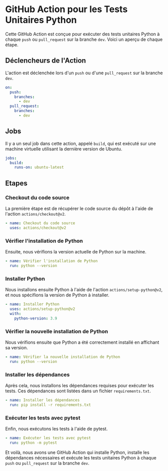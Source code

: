 # GitHub Action pour les Tests Unitaires Python

Cette GitHub Action est conçue pour exécuter des tests unitaires Python à chaque `push` ou `pull_request` sur la branche `dev`. Voici un aperçu de chaque étape.

## Déclencheurs de l'Action

L'action est déclenchée lors d'un `push` ou d'une `pull_request` sur la branche `dev`.

```yml
on:
  push:
    branches:
      - dev
  pull_request:
    branches:
      - dev 
```

## Jobs

Il y a un seul job dans cette action, appelé `build`, qui est exécuté sur une machine virtuelle utilisant la dernière version de Ubuntu.

```yml
jobs:
  build:
    runs-on: ubuntu-latest
```

## Etapes

### Checkout du code source

La première étape est de récupérer le code source du dépôt à l'aide de l'action `actions/checkout@v2`.

```yml
- name: Checkout du code source
  uses: actions/checkout@v2
```

### Vérifier l'installation de Python

Ensuite, nous vérifions la version actuelle de Python sur la machine.

```yml
- name: Vérifier l'installation de Python
  run: python --version
```

### Installer Python

Nous installons ensuite Python à l'aide de l'action `actions/setup-python@v2`, et nous spécifions la version de Python à installer.

```yml
- name: Installer Python
  uses: actions/setup-python@v2
  with:
    python-version: 3.9
```

### Vérifier la nouvelle installation de Python

Nous vérifions ensuite que Python a été correctement installé en affichant sa version.

```yml
- name: Vérifier la nouvelle installation de Python
  run: python --version
```

### Installer les dépendances

Après cela, nous installons les dépendances requises pour exécuter les tests. Ces dépendances sont listées dans un fichier `requirements.txt`.

```yml
- name: Installer les dépendances
  run: pip install -r requirements.txt
```

### Exécuter les tests avec pytest

Enfin, nous exécutons les tests à l'aide de pytest.

```yml
- name: Exécuter les tests avec pytest
  run: python -m pytest
```

Et voilà, nous avons une GitHub Action qui installe Python, installe les dépendances nécessaires et exécute les tests unitaires Python à chaque `push` ou `pull_request` sur la branche `dev`.
